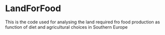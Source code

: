 # LandForFood

This is the code used for analysing the land required fro food production as  function of diet and agricultural choices in Southern Europe
